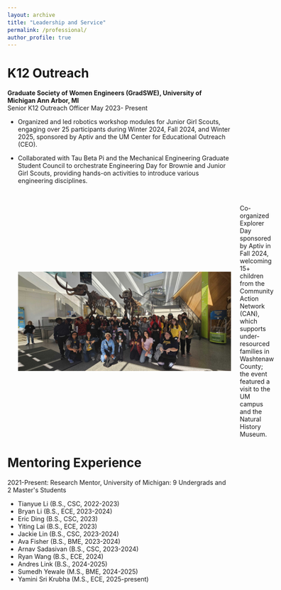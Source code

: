 ```yaml
---
layout: archive
title: "Leadership and Service"
permalink: /professional/
author_profile: true
---
```

<b>K12 Outreach</b>
====================
<b> Graduate Society of Women Engineers (GradSWE), University of Michigan Ann Arbor, MI </b>
<br>Senior K12 Outreach Officer May 2023- Present
- Organized and led robotics workshop modules for Junior Girl Scouts, engaging over 25 participants during Winter 2024, Fall 2024, and Winter 2025, sponsored by Aptiv and the UM Center for Educational Outreach (CEO).
- Collaborated with Tau Beta Pi and the Mechanical Engineering Graduate Student Council to orchestrate Engineering Day for Brownie and Junior Girl Scouts, providing hands-on activities to introduce various engineering disciplines.

  <br>
  <p style="display: flex; align-items: center;">
  <img src="../files/CAN_Image.jpg" width="500" style="margin-right: 20px;" />
  <span>Co-organized Explorer Day sponsored by Aptiv in Fall 2024, welcoming 15+ children from the Community Action Network (CAN), which supports under-resourced families in Washtenaw County; the event featured a visit to the UM campus and the Natural History Museum.</span> 


<b>Mentoring Experience</b>
============================
2021-Present: Research Mentor, University of Michigan: 9 Undergrads and 2 Master's Students
- Tianyue Li (B.S., CSC, 2022-2023)
- Bryan Li (B.S., ECE, 2023-2024)
- Eric Ding (B.S., CSC, 2023)
- Yiting Lai (B.S., ECE, 2023)
- Jackie Lin (B.S., CSC, 2023-2024)
- Ava Fisher (B.S., BME, 2023-2024)
- Arnav Sadasivan (B.S., CSC, 2023-2024)
- Ryan Wang (B.S., ECE, 2024)
- Andres Link (B.S., 2024-2025)
- Sumedh Yewale (M.S., BME, 2024-2025)
- Yamini Sri Krubha (M.S., ECE, 2025-present) 


